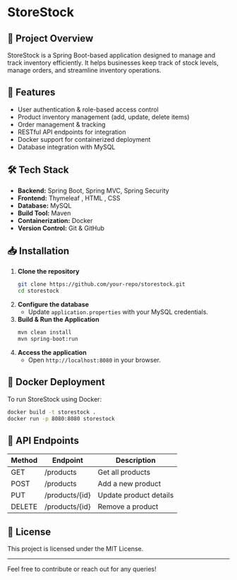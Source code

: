 ﻿# StoreStock

## 📌 Project Overview

StoreStock is a Spring Boot-based application designed to manage and track inventory efficiently. It helps businesses keep track of stock levels, manage orders, and streamline inventory operations.

## 🚀 Features

- User authentication & role-based access control
- Product inventory management (add, update, delete items)
- Order management & tracking
- RESTful API endpoints for integration
- Docker support for containerized deployment
- Database integration with MySQL

## 🛠️ Tech Stack

- **Backend:** Spring Boot, Spring MVC, Spring Security
- **Frontend:** Thymeleaf , HTML , CSS
- **Database:** MySQL
- **Build Tool:** Maven
- **Containerization:** Docker
- **Version Control:** Git & GitHub

## 📥 Installation

1. **Clone the repository**
   ```bash
   git clone https://github.com/your-repo/storestock.git
   cd storestock
   ```
2. **Configure the database**
    - Update `application.properties` with your MySQL credentials.
3. **Build & Run the Application**
   ```bash
   mvn clean install
   mvn spring-boot:run
   ```
4. **Access the application**
    - Open `http://localhost:8080` in your browser.

## 🐳 Docker Deployment

To run StoreStock using Docker:

```bash
docker build -t storestock .
docker run -p 8080:8080 storestock
```

## 📄 API Endpoints

| Method | Endpoint       | Description            |
| ------ | -------------- | ---------------------- |
| GET    | /products      | Get all products       |
| POST   | /products      | Add a new product      |
| PUT    | /products/{id} | Update product details |
| DELETE | /products/{id} | Remove a product       |

## 📜 License

This project is licensed under the MIT License.

---

Feel free to contribute or reach out for any queries!

